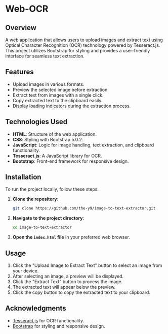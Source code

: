 # Web-OCR

## Overview

A web application that allows users to upload images and extract text using Optical Character Recognition (OCR) technology powered by Tesseract.js. This project utilizes Bootstrap for styling and provides a user-friendly interface for seamless text extraction.

## Features

- Upload images in various formats.
- Preview the selected image before extraction.
- Extract text from images with a single click.
- Copy extracted text to the clipboard easily.
- Display loading indicators during the extraction process.

## Technologies Used

- **HTML**: Structure of the web application.
- **CSS**: Styling with Bootstrap 5.0.2.
- **JavaScript**: Logic for image handling, text extraction, and clipboard functionality.
- **Tesseract.js**: A JavaScript library for OCR.
- **Bootstrap**: Front-end framework for responsive design.

## Installation

To run the project locally, follow these steps:

1. **Clone the repository**:
   ```bash
   git clone https://github.com/the-y9/image-to-text-extractor.git
   ```

2. **Navigate to the project directory**:
   ```bash
   cd image-to-text-extractor
   ```

3. **Open the `index.html` file** in your preferred web browser.

## Usage

1. Click the "Upload Image to Extract Text" button to select an image from your device.
2. After selecting an image, a preview will be displayed.
3. Click the "Extract Text" button to process the image.
4. The extracted text will appear below the preview.
5. Click the copy button to copy the extracted text to your clipboard.

## Acknowledgments

- [Tesseract.js](https://github.com/tesseract-ocr/tesseract.js) for OCR functionality.
- [Bootstrap](https://getbootstrap.com/) for styling and responsive design.
